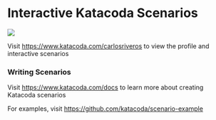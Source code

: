 # Interactive Katacoda Scenarios

[![](http://shields.katacoda.com/katacoda/carlosriveros/count.svg)](https://www.katacoda.com/carlosriveros "Get your profile on Katacoda.com")

Visit https://www.katacoda.com/carlosriveros to view the profile and interactive scenarios

### Writing Scenarios
Visit https://www.katacoda.com/docs to learn more about creating Katacoda scenarios

For examples, visit https://github.com/katacoda/scenario-example
